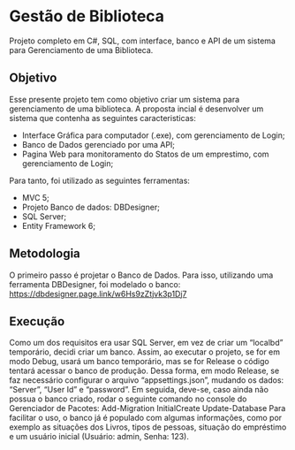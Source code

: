 # Gestão de Biblioteca
Projeto completo em C#, SQL, com interface, banco e API de um sistema para Gerenciamento de uma Biblioteca.

## Objetivo
Esse presente projeto tem como objetivo criar um sistema para gerenciamento de uma 
biblioteca. A proposta incial é desenvolver um sistema que contenha as seguintes 
caracteristicas:
- Interface Gráfica para computador (.exe), com gerenciamento de Login;
- Banco de Dados gerenciado por uma API;
- Pagina Web para monitoramento do Statos de um emprestimo, com gerenciamento de Login;

Para tanto, foi utilizado as seguintes ferramentas:
- MVC 5;
- Projeto Banco de dados: DBDesigner;
- SQL Server;
- Entity Framework 6;

## Metodologia
O primeiro passo é projetar o Banco de Dados. Para isso, utilizando uma ferramenta 
DBDesigner, foi modelado o banco: https://dbdesigner.page.link/w6Hs9zZtjvk3p1Dj7

## Execução

Como um dos requisitos era usar SQL Server, em vez de criar um “localbd” temporário, decidi criar um banco. Assim, ao executar o projeto, se for em modo Debug, usará um banco temporário, mas se for Release o código tentará acessar o banco de produção.
Dessa forma, em modo Release, se faz necessário configurar o arquivo “appsettings.json”, mudando os dados: “Server”, “User Id” e “password”. Em seguida, deve-se, caso ainda não possua o banco criado, rodar o seguinte comando no console do Gerenciador de Pacotes:
Add-Migration InitialCreate
Update-Database
Para facilitar o uso, o banco já é populado com algumas informações, como por exemplo as situações dos Livros, tipos de pessoas, situação do empréstimo e um usuário inicial (Usuário: admin, Senha: 123).

